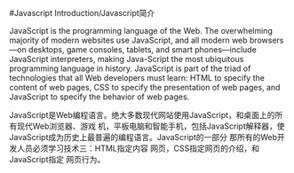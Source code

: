 #Javascript Introduction/Javascript简介

JavaScript is the programming language of the Web. The overwhelming majority of modern websites use JavaScript, and all modern web browsers—on desktops, game consoles, tablets, and smart phones—include JavaScript interpreters, making Java-Script the most ubiquitous programming language in history. JavaScript is part of the triad of technologies that all Web developers must learn: HTML to specify the content of web pages, CSS to specify the presentation of web pages, and JavaScript to specify the behavior of web pages. 

JavaScript是Web编程语言。绝大多数现代网站使用JavaScript，和桌面上的所有现代Web浏览器、游戏
机，平板电脑和智能手机，包括JavaScript解释器，使JavaScript成为历史上最普遍的编程语言。JavaScript的一部分
那所有的Web开发人员必须学习技术三：HTML指定内容
网页，CSS指定网页的介绍，和JavaScript指定
网页行为。